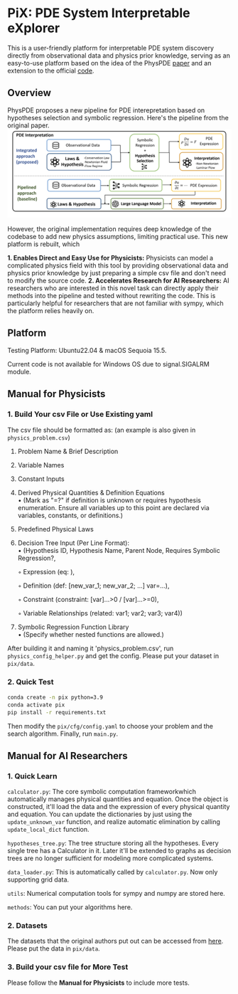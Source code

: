 # PiX: PDE System Interpretable eXplorer

This is a user-friendly platform for interpretable PDE system discovery directly from observational data and physics prior knowledge, serving as an easy-to-use platform based on the idea of the PhysPDE [paper](https://openreview.net/forum?id=G3CpBCQwNh) and an extension to the official [code](https://github.com/FengMingquan-sjtu/PhysPDE). 

## Overview
PhysPDE proposes a new pipeline for PDE interepretation based on hypotheses selection and symbolic regression. Here's the pipeline from the original paper.
![image](https://github.com/KROX777/PiX/blob/main/imgs/physpde.png)

However, the original implementation requires deep knowledge of the codebase to add new physics assumptions, limiting practical use. This new platform is rebuilt, which

**1. Enables Direct and Easy Use for Physicists:** Physicists can model a complicated physics field with this tool by providing observational data and physics prior knowledge by just preparing a simple csv file and don't need to modify the source code.
**2. Accelerates Research for AI Researchers:** AI researchers who are interested in this novel task can directly apply their methods into the pipeline and tested without rewriting the code. This is particularly helpful for researchers that are not familiar with sympy, which the platform relies heavily on.

## Platform
Testing Platform: Ubuntu22.04 & macOS Sequoia 15.5.

Current code is not available for Windows OS due to signal.SIGALRM module.

## Manual for Physicists

### 1. Build Your csv File or Use Existing yaml
The csv file should be formatted as: (an example is also given in `physics_problem.csv`)
1. Problem Name & Brief Description  
2. Variable Names  
3. Constant Inputs  
4. Derived Physical Quantities & Definition Equations  
   • (Mark as "=?" if definition is unknown or requires hypothesis enumeration. Ensure all variables up to this point are declared via variables, constants, or definitions.)  

5. Predefined Physical Laws  
6. Decision Tree Input (Per Line Format):  
   • (Hypothesis ID, Hypothesis Name, Parent Node, Requires Symbolic Regression?,  

     ◦ Expression (eq: <expression>),  

     ◦ Definition (def: [new_var_1; new_var_2; ...] var=...),  

     ◦ Constraint (constraint: [var]...>0 / [var]...>=0),  

     ◦ Variable Relationships (related: var1; var2; var3; var4))  

7. Symbolic Regression Function Library  
   • (Specify whether nested functions are allowed.)  

After building it and naming it 'physics_problem.csv', run `physics_config_helper.py` and get the config. Please put your dataset in `pix/data`.

### 2. Quick Test
```bash
conda create -n pix python=3.9
conda activate pix
pip install -r requirements.txt
```
Then modify the `pix/cfg/config.yaml` to choose your problem and the search algorithm. Finally, run `main.py`.

## Manual for AI Researchers

### 1. Quick Learn
`calculator.py`: The core ​symbolic computation framework​ which automatically manages physical quantities and equation. Once the object is constructed, it'll load the data and the expression of every physical quantity and equation. You can update the dictionaries by just using the `update_unknown_var` function, and realize automatic elimination by calling `update_local_dict` function.

`hypotheses_tree.py`: The tree structure storing all the hypotheses. Every single tree has a Calculator in it. Later it'll be extended to graphs as decision trees are no longer sufficient for modeling more complicated systems.

`data_loader.py`: This is automatically called by `calculator.py`. Now only supporting grid data.

`utils`: Numerical computation tools for sympy and numpy are stored here.

`methods`: You can put your algorithms here.

### 2. Datasets
The datasets that the original authors put out can be accessed from [here](https://zenodo.org/records/11530771?token=eyJhbGciOiJIUzUxMiJ9.eyJpZCI6IjgwZGFkMTJiLTY2NjYtNGY0MS04YzI4LTZkMzRjNmM2ZGRlZCIsImRhdGEiOnt9LCJyYW5kb20iOiI0NTA4MWU5MzkxOGU4YjYwNjdlMGJkYmUzY2NmYjM5YSJ9.50vo70qCuAfIokz6KsUps-DaQbppGM75joD8DpyLi-6lVn3DGgtTDzv6MSgRx2wl9RmTi8T1yjx785gHJuEyvA). Please put the data in `pix/data`.

### 3. Build your csv file for More Test
Please follow the **Manual for Physicists** to include more tests.
